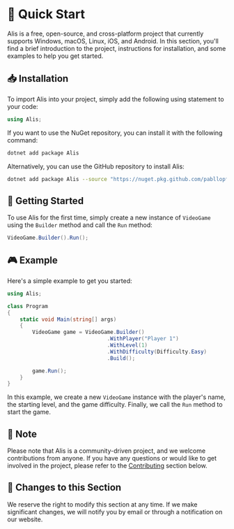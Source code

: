 # 🚀 Quick Start

Alis is a free, open-source, and cross-platform project that currently supports Windows, macOS, Linux, iOS, and Android. In this section, you'll find a brief introduction to the project, instructions for installation, and some examples to help you get started.

## 📥 Installation

To import Alis into your project, simply add the following using statement to your code:

```csharp
using Alis;
```

If you want to use the NuGet repository, you can install it with the following command:

```bash
dotnet add package Alis
```

Alternatively, you can use the GitHub repository to install Alis:

```bash
dotnet add package Alis --source "https://nuget.pkg.github.com/pabllopf/index.json" --source "https://api.nuget.org/v3/index.json"
```

## 🚀 Getting Started

To use Alis for the first time, simply create a new instance of `VideoGame` using the `Builder` method and call the `Run` method:

```csharp
VideoGame.Builder().Run();
```

## 🎮 Example

Here's a simple example to get you started:

```csharp
using Alis;

class Program
{
    static void Main(string[] args)
    {
        VideoGame game = VideoGame.Builder()
                                .WithPlayer("Player 1")
                                .WithLevel(1)
                                .WithDifficulty(Difficulty.Easy)
                                .Build();

        game.Run();
    }
}
```

In this example, we create a new `VideoGame` instance with the player's name, the starting level, and the game difficulty. Finally, we call the `Run` method to start the game.

## 📝 Note

Please note that Alis is a community-driven project, and we welcome contributions from anyone. If you have any questions or would like to get involved in the project, please refer to the [Contributing](#-contributing) section below.

## 🔧 Changes to this Section

We reserve the right to modify this section at any time. If we make significant changes, we will notify you by email or through a notification on our website.
